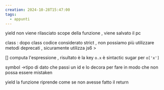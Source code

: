 ```yaml
---
creation: 2024-10-28T15:47:00
tags:
  - appunti
---
```

yield non viene rilasciato scope della funzione , viene salvato il pc

class : dopo class codice considerato strict , non possiamo più utilizzare metodi deprecati , sicuramente utilizza js6 > 

\[] computa l'espressione , risultato è la key 
`o.x` è sintactic sugar per `o['x']` 

symbol ->tipo di dato che passi un id e lo decora per fare in modo che non possa essere mistaken 

yield la funzione riprende come se non avesse fatto il return